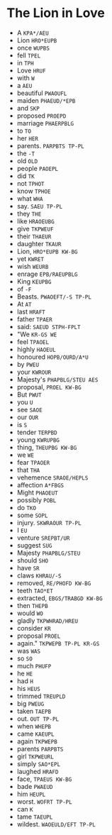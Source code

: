 # The Lion in Love

* A `KPA*/AEU`
* Lion `HRO*EUPB`
* once `WUPBS`
* fell `TPEL`
* in `TPH`
* Love `HRUF`
* with `W`
* a `AEU`
* beautiful `PWAOUFL`
* maiden `PHAEUD/*EPB`
* and `SKP`
* proposed `PROEPD`
* marriage `PHAERPBLG`
* to `TO`
* her `HER`
* parents. `PARPBTS TP-PL`
* the `-T`
* old `OLD`
* people `PAOEPL`
* did `TK`
* not `TPHOT`
* know `TPHOE`
* what `WHA`
* say. `SAEU TP-PL`
* they `THE`
* like `HRAOEUBG`
* give `TKPWEUF`
* their `THAEUR`
* daughter `TKAUR`
* Lion, `HRO*EUPB KW-BG`
* yet `KWRET`
* wish `WEURB`
* enrage `EPB/RAEUPBLG`
* King `KEUPBG`
* of `-F`
* Beasts. `PWAOEFT/-S TP-PL`
* At `AT`
* last `HRAFT`
* father `TPAER`
* said: `SAEUD STPH-FPLT`
* "We `KR-GS WE`
* feel `TPAOEL`
* highly `HAOEUL`
* honoured `HOPB/OURD/A*U`
* by `PWEU`
* your `KWROUR`
* Majesty's `PHAPBLG/STEU AES`
* proposal, `PROEL KW-BG`
* But `PWUT`
* you `U`
* see `SAOE`
* our `OUR`
* is `S`
* tender `TERPBD`
* young `KWRUPBG`
* thing, `THEUPBG KW-BG`
* we `WE`
* fear `TPAOER`
* that `THA`
* vehemence `SRAOE/HEPLS`
* affection `A*FBGS`
* Might `PHAOEUT`
* possibly `POBL`
* do `TKO`
* some `SOPL`
* injury. `SKWRAOUR TP-PL`
* I `EU`
* venture `SREPBT/UR`
* suggest `SUG`
* Majesty `PHAPBLG/STEU`
* should `SHO`
* have `SR`
* claws `KHRAU/-S`
* removed, `RE/PHOFD KW-BG`
* teeth `TAO*ET`
* extracted, `EBGS/TRABGD KW-BG`
* then `THEPB`
* would `WO`
* gladly `TKPWHRAD/HREU`
* consider `KR`
* proposal `PROEL`
* again." `TKPWEPB TP-PL KR-GS`
* was `WAS`
* so `SO`
* much `PHUFP`
* he `HE`
* had `H`
* his `HEUS`
* trimmed `TREUPLD`
* big `PWEUG`
* taken `TAEPB`
* out. `OUT TP-PL`
* when `WHEPB`
* came `KAEUPL`
* again `TKPWEPB`
* parents `PARPBTS`
* girl `TKPWEURL`
* simply `SAO*EPL`
* laughed `HRAFD`
* face, `TPAEUS KW-BG`
* bade `PWAEUD`
* him `HEUPL`
* worst. `WOFRT TP-PL`
* can `K`
* tame `TAEUPL`
* wildest. `WAOEULD/EFT TP-PL`
